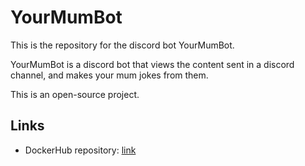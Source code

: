 # YourMumBot

This is the repository for the discord bot YourMumBot.

YourMumBot is a discord bot that views the content sent in a 
discord channel, and makes your mum jokes from them.

This is an open-source project.

## Links
- DockerHub repository: [link](https://hub.docker.com/repository/docker/andylolu24/yourmumbot)
